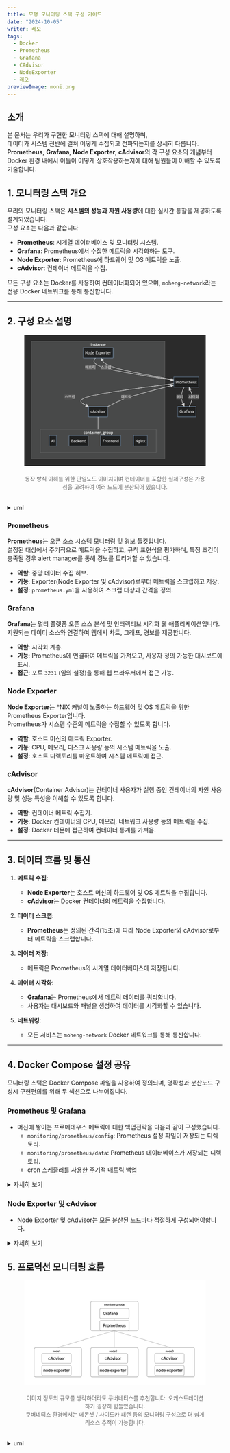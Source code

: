 ```yaml
---
title: 모행 모니터링 스택 구성 가이드
date: "2024-10-05"
writer: 레오
tags:
  - Docker
  - Prometheus
  - Grafana
  - CAdvisor
  - NodeExporter
  - 레오
previewImage: moni.png
---
```


## 소개

본 문서는 우리가 구현한 모니터링 스택에 대해 설명하며, <br>
데이터가 시스템 전반에 걸쳐 어떻게 수집되고 전파되는지를 상세히 다룹니다. <br>
**Prometheus**, **Grafana**, **Node Exporter**, **cAdvisor**의 각 구성 요소의 개념부터 Docker 환경 내에서 이들이 어떻게 상호작용하는지에 대해 팀원들이 이해할 수 있도록 기술합니다.

## 1. 모니터링 스택 개요

우리의 모니터링 스택은 **시스템의 성능과 자원 사용량**에 대한 실시간 통찰을 제공하도록 설계되었습니다. <br>
구성 요소는 다음과 같습니다

- **Prometheus**: 시계열 데이터베이스 및 모니터링 시스템.
- **Grafana**: Prometheus에서 수집한 메트릭을 시각화하는 도구.
- **Node Exporter**: Prometheus에 하드웨어 및 OS 메트릭을 노출.
- **cAdvisor**: 컨테이너 메트릭을 수집.

모든 구성 요소는 Docker를 사용하여 컨테이너화되어 있으며, `moheng-network`라는 전용 Docker 네트워크를 통해 통신합니다.

---

## 2. 구성 요소 설명

<figure>
  <img src="./assets/uml.png" alt="uml" />
  <br>
  <br>
  <figcaption style="text-align: center; font-size: 0.8rem; color: #666;">동작 방식 이해를 위한 단일노드 이미지이며 컨테이너를 포함한 실제구성은 가용성을 고려하여 여러 노드에 분산되어 있습니다.</figcaption>
</figure>

<br>

<details>
<summary> uml</summary>

```mermaid
graph TD;
pro[Prometheus] <-- 인스턴스 메트릭 수집 --> node_exporter[Node Exporter]
cadvisor[cAdvisor] <-- 컨테이너 메트릭 수집 --> pro
pro <-- 쿼리 / 시각화--> gra[Grafana]
cadvisor -.- container_group["Container Group"]
node_exporter -.- instance
user -- 대시보드 --> gra

subgraph instance
  subgraph container_group
  ai[AI]
  back[Backend]
  front[Frontend]
  nginx[Nginx]
  end
node_exporter
cadvisor
end
```

</details>

### Prometheus

**Prometheus**는 오픈 소스 시스템 모니터링 및 경보 툴킷입니다. <br>
설정된 대상에서 주기적으로 메트릭을 수집하고, 규칙 표현식을 평가하며, 특정 조건이 충족될 경우 alert manager를 통해 경보를 트리거할 수 있습니다.

- **역할**: 중앙 데이터 수집 허브.
- **기능**: Exporter(Node Exporter 및 cAdvisor)로부터 메트릭을 스크랩하고 저장.
- **설정**: `prometheus.yml`을 사용하여 스크랩 대상과 간격을 정의.

### Grafana

**Grafana**는 멀티 플랫폼 오픈 소스 분석 및 인터랙티브 시각화 웹 애플리케이션입니다. <br>
지원되는 데이터 소스와 연결하여 웹에서 차트, 그래프, 경보를 제공합니다.

- **역할**: 시각화 계층.
- **기능**: Prometheus에 연결하여 메트릭을 가져오고, 사용자 정의 가능한 대시보드에 표시.
- **접근**: 포트 `3231` (임의 설정)을 통해 웹 브라우저에서 접근 가능.

### Node Exporter

**Node Exporter**는 \*NIX 커널이 노출하는 하드웨어 및 OS 메트릭을 위한 Prometheus Exporter입니다. <br>
Prometheus가 시스템 수준의 메트릭을 수집할 수 있도록 합니다.

- **역할**: 호스트 머신의 메트릭 Exporter.
- **기능**: CPU, 메모리, 디스크 사용량 등의 시스템 메트릭을 노출.
- **설정**: 호스트 디렉토리를 마운트하여 시스템 메트릭에 접근.

### cAdvisor

**cAdvisor**(Container Advisor)는 컨테이너 사용자가 실행 중인 컨테이너의 자원 사용량 및 성능 특성을 이해할 수 있도록 합니다.

- **역할**: 컨테이너 메트릭 수집기.
- **기능**: Docker 컨테이너의 CPU, 메모리, 네트워크 사용량 등의 메트릭을 수집.
- **설정**: Docker 데몬에 접근하여 컨테이너 통계를 가져옴.

---

## 3. 데이터 흐름 및 통신

1. **메트릭 수집**:

   - **Node Exporter**는 호스트 머신의 하드웨어 및 OS 메트릭을 수집합니다.
   - **cAdvisor**는 Docker 컨테이너의 메트릭을 수집합니다.

2. **데이터 스크랩**:

   - **Prometheus**는 정의된 간격(15초)에 따라 Node Exporter와 cAdvisor로부터 메트릭을 스크랩합니다.

3. **데이터 저장**:

   - 메트릭은 Prometheus의 시계열 데이터베이스에 저장됩니다.

4. **데이터 시각화**:

   - **Grafana**는 Prometheus에서 메트릭 데이터를 쿼리합니다.
   - 사용자는 대시보드와 패널을 생성하여 데이터를 시각화할 수 있습니다.

5. **네트워킹**:
   - 모든 서비스는 `moheng-network` Docker 네트워크를 통해 통신합니다.

---

## 4. Docker Compose 설정 공유

모니터링 스택은 Docker Compose 파일을 사용하여 정의되며, 명확성과 분산노드 구성시 구현편의를 위해 두 섹션으로 나누어집니다.

### Prometheus 및 Grafana

- 머신에 쌓이는 프로메테우스 메트릭에 대한 백업전략을 다음과 같이 구성했습니다.
  - `monitoring/prometheus/config`: Prometheus 설정 파일이 저장되는 디렉토리.
  - `monitoring/prometheus/data`: Prometheus 데이터베이스가 저장되는
    디렉토리.
  - cron 스케줄러를 사용한 주기적 매트릭 백업

<details>
<summary> 자세히 보기</summary>

```yaml
services:
  prometheus:
    container_name: prometheus
    image: prom/prometheus:latest
    volumes:
      - ./monitoring/prometheus/config:/etc/prometheus
      - ./monitoring/prometheus/data:/prometheus
    command:
      - "--config.file=/etc/prometheus/prometheus.yml"
      - "--storage.tsdb.path=/prometheus"
    expose:
      - "9090"
    networks:
      - moheng-network
    restart: always

  grafana:
    container_name: grafana
    image: grafana/grafana:latest
    volumes:
      - ./monitoring/grafana:/var/lib/grafana
    env_file:
      - .env
    ports:
      - 3231:3000
    networks:
      - moheng-network
    restart: always

networks:
  moheng-network:
    name: moheng-network
    driver: bridge
```

</details>

### Node Exporter 및 cAdvisor

- Node Exporter 및 cAdvisor는 모든 분산된 노드마다 적절하게 구성되어야합니다.

<details>
<summary> 자세히 보기</summary>

```yaml
services:
  node-exporter:
    container_name: node-exporter
    image: prom/node-exporter:latest
    volumes:
      - /proc:/host/proc:ro
      - /sys:/host/sys:ro
      - /:/rootfs:ro
    command:
      - "--path.procfs=/host/proc"
      - "--path.sysfs=/host/sys"
      - "--collector.filesystem.mount-points-exclude=^/(sys|proc|dev|host|etc)($$|/)"
    expose:
      - "9100"
    networks:
      - moheng-network
    restart: unless-stopped

  cadvisor:
    container_name: cadvisor
    image: gcr.io/cadvisor/cadvisor:latest
    volumes:
      - /:/rootfs:ro
      - /var/run:/var/run:ro
      - /sys:/sys:ro
      - /var/lib/docker/:/var/lib/docker:ro
      - /dev/disk/:/dev/disk:ro
      - /var/run/docker.sock:/var/run/docker.sock:ro
    expose:
      - "8080"
    networks:
      - moheng-network
    restart: unless-stopped
    command:
      - --docker_only=true
      - --storage_duration=1m
      - --housekeeping_interval=10s

networks:
  moheng-network:
    name: moheng-network
    driver: bridge
```

</details>

## 5. 프로덕션 모니터링 흐름

<figure>
  <img src="./assets/monitoring.png" alt="uml" />  
  <br>
  <br>
  <figcaption style="text-align: center; font-size: 0.8rem; color: #666;"> 이미지 정도의 규모를 생각하더라도 쿠버네티스를 추천합니다. 오케스트레이션하기 굉장히 힘들었습니다. <br> 쿠버네티스 환경에서는 데몬셋 / 사이드카 패턴 등의 모니터링 구성으로 더 쉽게 리소스 추적이 가능합니다.</figcaption>
</figure>

<br>

<details>
<summary>uml</summary>

```mermaid
graph LR
pro[Prometheus]
node_exporter[Node Exporter]
cadvisor[cAdvisor]
gra[Grafana]

subgraph scale[scale group]
subgraph node1
node_exporter[Node Exporter]
container_group["Container Group"] --- cadvisor[cAdvisor]
end
subgraph node2
node_exporter2[Node Exporter]
container_group2["Container Group"] --- cadvisor2[cAdvisor]
end
subgraph node3
node_exporter3[Node Exporter]
container_group3["Container Group"] --- cadvisor3[cAdvisor]
end
end

subgraph monitoring[monitoring node]
pro --- gra[Grafana]
pro --- node_exporter
pro --- cadvisor
pro --- node_exporter2
pro --- cadvisor2
pro --- node_exporter3
pro --- cadvisor3
end

```

</details>

